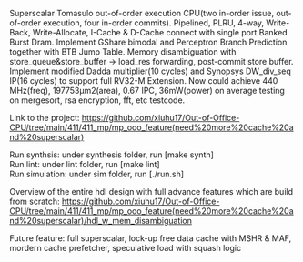 Superscalar Tomasulo out-of-order execution CPU(two in-order issue, out-of-order execution, four in-order commits). Pipelined, PLRU, 4-way, Write-Back, Write-Allocate, I-Cache & D-Cache connect with single port Banked Burst Dram. Implement GShare bimodal and Perceptron Branch Prediction together with BTB Jump Table. Memory disambiguation with store_queue&store_buffer -> load_res forwarding, post-commit store buffer. Implement modified Dadda multiplier(10 cycles) and Synopsys DW_div_seq IP(16 cycles) to support full RV32-M Extension. Now could achieve 440 MHz(freq), 197753μm2(area), 0.67 IPC, 36mW(power) on average testing on mergesort, rsa encryption, fft, etc testcode. 

Link to the project: https://github.com/xiuhu17/Out-of-Office-CPU/tree/main/411/411_mp/mp_ooo_feature(need%20more%20cache%20and%20superscalar)

Run synthsis: under synthesis folder, run [make synth] \
Run lint: under lint folder, run [make lint] \
Run simulation: under sim folder, run [./run.sh]

Overview of the entire hdl design with full advance features which are build from scratch: https://github.com/xiuhu17/Out-of-Office-CPU/tree/main/411/411_mp/mp_ooo_feature(need%20more%20cache%20and%20superscalar)/hdl_w_mem_disambiguation

Future feature: full superscalar, lock-up free data cache with MSHR \& MAF, mordern cache prefetcher, speculative load with squash logic
